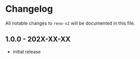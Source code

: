 # Changelog

All notable changes to `reno-v2` will be documented in this file.

## 1.0.0 - 202X-XX-XX

- initial release
